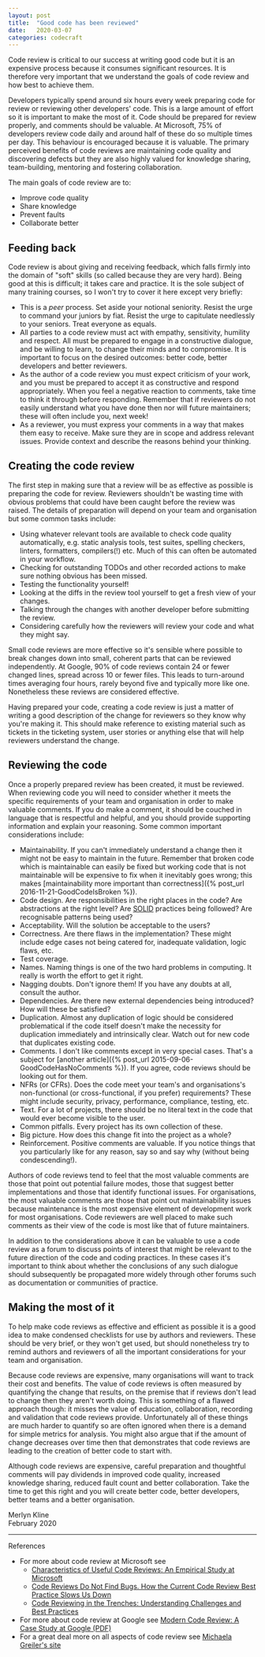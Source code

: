 ```yaml
---
layout: post
title:  "Good code has been reviewed"
date:   2020-03-07
categories: codecraft
---
```

Code review is critical to our success at writing good code but it is an expensive process because it consumes significant resources. It is therefore very important that we understand the goals of code review and how best to achieve them.

Developers typically spend around six hours every week preparing code for review or reviewing other developers' code. This is a large amount of effort so it is important to make the most of it. Code should be prepared for review properly, and comments should be valuable. At Microsoft, 75% of developers review code daily and around half of these do so multiple times per day. This behaviour is encouraged because it is valuable. The primary perceived benefits of code reviews are maintaining code quality and discovering defects but they are also highly valued for knowledge sharing, team-building, mentoring and fostering collaboration.

The main goals of code review are to:

* Improve code quality
* Share knowledge
* Prevent faults
* Collaborate better

## Feeding back

Code review is about giving and receiving feedback, which falls firmly into the domain of "soft" skills (so called because they are very hard). Being good at this is difficult; it takes care and practice. It is the sole subject of many training courses, so I won't try to cover it here except very briefly:

* This is a *peer* process. Set aside your notional seniority. Resist the urge to command your juniors by fiat. Resist the urge to capitulate needlessly to your seniors. Treat everyone as equals.
* All parties to a code review must act with empathy, sensitivity, humility and respect. All must be prepared to engage in a constructive dialogue, and be willing to learn, to change their minds and to compromise. It is important to focus on the desired outcomes: better code, better developers and better reviewers.
* As the author of a code review you must expect criticism of your work, and you must be prepared to accept it as constructive and respond appropriately. When you feel a negative reaction to comments, take time to think it through before responding. Remember that if reviewers do not easily understand what you have done then nor will future maintainers; these will often include you, next week!
* As a reviewer, you must express your comments in a way that makes them easy to receive. Make sure they are in scope and address relevant issues. Provide context and describe the reasons behind your thinking.

## Creating the code review

The first step in making sure that a review will be as effective as possible is preparing the code for review. Reviewers shouldn't be wasting time with obvious problems that could have been caught before the review was raised. The details of preparation will depend on your team and organisation but some common tasks include:

* Using whatever relevant tools are available to check code quality automatically, e.g. static analysis tools, test suites, spelling checkers, linters, formatters, compilers(!) etc. Much of this can often be automated in your workflow.
* Checking for outstanding TODOs and other recorded actions to make sure nothing obvious has been missed.
* Testing the functionality yourself!
* Looking at the diffs in the review tool yourself to get a fresh view of your changes.
* Talking through the changes with another developer before submitting the review.
* Considering carefully how the reviewers will review your code and what they might say.

Small code reviews are more effective so it's sensible where possible to break changes down into small, coherent parts that can be reviewed independently. At Google, 90% of code reviews contain 24 or fewer changed lines, spread across 10 or fewer files. This leads to turn-around times averaging four hours, rarely beyond five and typically more like one. Nonetheless these reviews are considered effective.

Having prepared your code, creating a code review is just a matter of writing a good description of the change for reviewers so they know why you're making it. This should make reference to existing material such as tickets in the ticketing system, user stories or anything else that will help reviewers understand the change.

## Reviewing the code

Once a properly prepared review has been created, it must be reviewed. When reviewing code you will need to consider whether it meets the specific requirements of your team and organisation in order to make valuable comments. If you do make a comment, it should be couched in language that is respectful and helpful, and you should provide supporting information and explain your reasoning. Some common important considerations include:

* Maintainability. If you can't immediately understand a change then it might not be easy to maintain in the future. Remember that broken code which is maintainable can easily be fixed but working code that is not maintainable will be expensive to fix when it inevitably goes wrong; this makes [maintainability more important than correctness]({% post_url 2016-11-21-GoodCodeIsBroken %}).
* Code design. Are responsibilities in the right places in the code? Are abstractions at the right level? Are [SOLID](https://en.wikipedia.org/wiki/SOLID) practices being followed? Are recognisable patterns being used?
* Acceptability. Will the solution be acceptable to the users?
* Correctness. Are there flaws in the implementation? These might include edge cases not being catered for, inadequate validation, logic flaws, etc.
* Test coverage.
* Names. Naming things is one of the two hard problems in computing. It really is worth the effort to get it right.
* Nagging doubts. Don't ignore them! If you have any doubts at all, consult the author.
* Dependencies. Are there new external dependencies being introduced? How will these be satisfied?
* Duplication. Almost any duplication of logic should be considered problematical if the code itself doesn't make the necessity for duplication immediately and intrinsically clear. Watch out for new code that duplicates existing code.
* Comments. I don't like comments except in very special cases. That's a subject for [another article]({% post_url 2015-09-06-GoodCodeHasNoComments %}). If you agree, code reviews should be looking out for them.
* NFRs (or CFRs). Does the code meet your team's and organisations's non-functional (or cross-functional, if you prefer) requirements? These might include security, privacy, performance, compliance, testing, etc.
* Text. For a lot of projects, there should be no literal text in the code that would ever become visible to the user.
* Common pitfalls. Every project has its own collection of these.
* Big picture. How does this change fit into the project as a whole?
* Reinforcement. Positive comments are valuable. If you notice things that you particularly like for any reason, say so and say why (without being condescending!).

Authors of code reviews tend to feel that the most valuable comments are those that point out potential failure modes, those that suggest better implementations and those that identify functional issues. For organisations, the most valuable comments are those that point out maintainability issues because maintenance is the most expensive element of development work for most organisations. Code reviewers are well placed to make such comments as their view of the code is most like that of future maintainers.

In addition to the considerations above it can be valuable to use a code review as a forum to discuss points of interest that might be relevant to the future direction of the code and coding practices. In these cases it's important to think about whether the conclusions of any such dialogue should subsequently be propagated more widely through other forums such as documentation or communities of practice.

## Making the most of it

To help make code reviews as effective and efficient as possible it is a good idea to make condensed checklists for use by authors and reviewers. These should be very brief, or they won't get used, but should nonetheless try to remind authors and reviewers of all the important considerations for your team and organisation.

Because code reviews are expensive, many organisations will want to track their cost and benefits. The value of code reviews is often measured by quantifying the change that results, on the premise that if reviews don't lead to change then they aren't worth doing. This is something of a flawed approach though: it misses the value of education, collaboration, recording and validation that code reviews provide. Unfortunately all of these things are much harder to quantify so are often ignored when there is a demand for simple metrics for analysis. You might also argue that if the amount of change decreases over time then that demonstrates that code reviews are leading to the creation of better code to start with.

Although code reviews are expensive, careful preparation and thoughtful comments will pay dividends in improved code quality, increased knowledge sharing, reduced fault count and better collaboration. Take the time to get this right and you will create better code, better developers, better teams and a better organisation.

Merlyn Kline  
February 2020

---

References

* For more about code review at Microsoft see
  * [Characteristics of Useful Code Reviews: An Empirical Study at Microsoft](https://www.michaelagreiler.com/wp-content/uploads/2019/02/Characteristics-Of-Useful-Comments.pdf)
  * [Code Reviews Do Not Find Bugs.
How the Current Code Review Best Practice Slows Us Down](https://www.microsoft.com/en-us/research/wp-content/uploads/2015/05/PID3556473.pdf)
  * [Code Reviewing in the Trenches: Understanding
Challenges and Best Practices](https://www.michaelagreiler.com/wp-content/uploads/2019/03/Code-Reviewing-in-the-Trenches-Understanding-Challenges-Best-Practices-and-Tool-Needs.pdf)
* For more about code review at Google see [Modern Code Review: A Case Study at Google (PDF)](https://sback.it/publications/icse2018seip.pdf)
* For a great deal more on all aspects of code review see [Michaela Greiler's site](https://www.michaelagreiler.com/)
